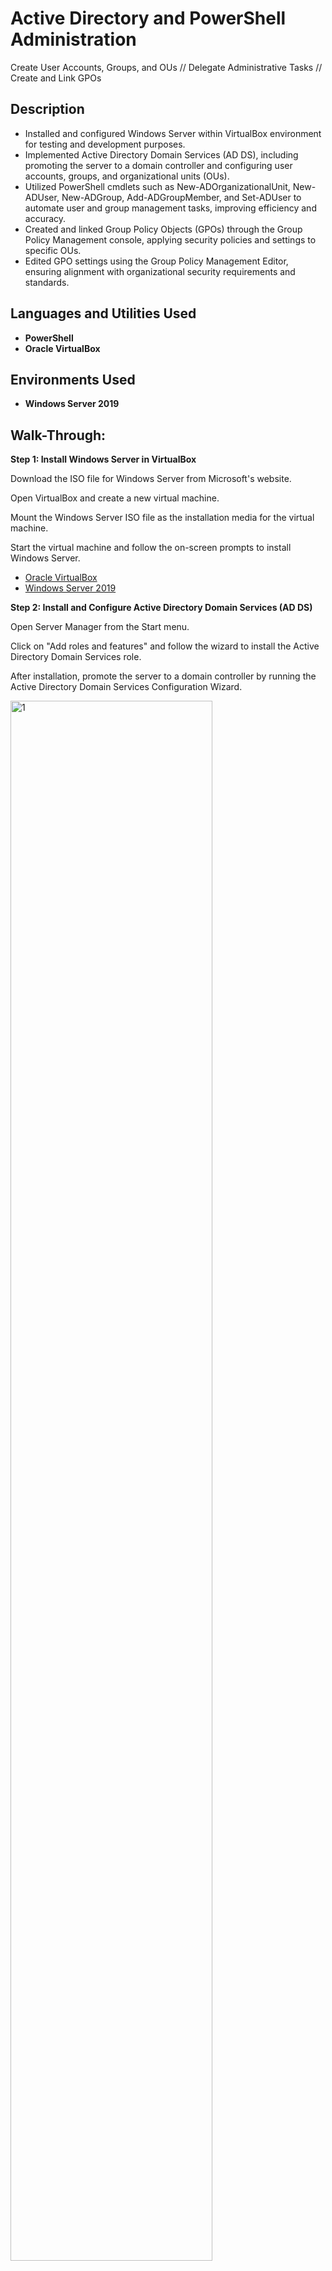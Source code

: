 <h1>Active Directory and PowerShell Administration</h1>
Create User Accounts, Groups, and OUs // Delegate Administrative Tasks // Create and Link GPOs


<h2>Description</h2>

- Installed and configured Windows Server within VirtualBox environment for testing and development purposes.
- Implemented Active Directory Domain Services (AD DS), including promoting the server to a domain controller and configuring user accounts, groups, and organizational units (OUs).
- Utilized PowerShell cmdlets such as New-ADOrganizationalUnit, New-ADUser, New-ADGroup, Add-ADGroupMember, and Set-ADUser to automate user and group management tasks, improving efficiency and accuracy.
- Created and linked Group Policy Objects (GPOs) through the Group Policy Management console, applying security policies and settings to specific OUs.
- Edited GPO settings using the Group Policy Management Editor, ensuring alignment with organizational security requirements and standards.


<h2>Languages and Utilities Used</h2>

- <b>PowerShell</b> 
- <b>Oracle VirtualBox</b>

<h2>Environments Used </h2>

- <b>Windows Server 2019</b>

<h2>Walk-Through:</h2>

<p align="left">
<strong>Step 1: Install Windows Server in VirtualBox</strong>

Download the ISO file for Windows Server from Microsoft's website.

Open VirtualBox and create a new virtual machine.

Mount the Windows Server ISO file as the installation media for the virtual machine.

Start the virtual machine and follow the on-screen prompts to install Windows Server.

- [Oracle VirtualBox](https://www.virtualbox.org/wiki/Downloads)
- [Windows Server 2019](https://www.microsoft.com/en-us/evalcenter/download-windows-server-2019)

<strong>Step 2: Install and Configure Active Directory Domain Services (AD DS)</strong>

Open Server Manager from the Start menu.

Click on "Add roles and features" and follow the wizard to install the Active Directory Domain Services role.

After installation, promote the server to a domain controller by running the Active Directory Domain Services Configuration Wizard.

<img src="https://i.imgur.com/fOuPgvQ.png" height="80%" width="80%" alt="1"/>

<strong>Step 3: Create User Accounts, Groups, and OUs</strong>

Open "Active Directory Users and Computers" from the Tools menu in Server Manager.

Right-click on the domain and select "New" to create new user accounts, groups, and organizational units (OUs).

<img src="https://i.imgur.com/Opro4pN.png" height="80%" width="80%" alt="2"/>
<img src="https://i.imgur.com/KfmyhWH.png" height="80%" width="80%" alt="3"/>
<img src="https://i.imgur.com/lI9zfZe.png" height="80%" width="80%" alt="4"/>
<img src="https://i.imgur.com/HNAHDET.png" height="80%" width="80%" alt="5"/>

<strong>Step 4: Delegate Administrative Tasks</strong>

Use PowerShell cmdlets like New-ADOrganizationalUnit, New-ADUser, New-ADGroup, Add-ADGroupMember, and Set-ADUser to automate user and group management tasks.

For example:

New-ADOrganizationalUnit -Name "Sales" -Path "OU=Departments,DC=domain,DC=com"

New-ADUser -Name "John Smith" -Path "OU=Sales,OU=Departments,DC=domain,DC=com"

New-ADGroup -Name "Sales Team" -GroupScope Global -Path "OU=Groups,DC=domain,DC=com"

Add-ADGroupMember -Identity "Sales Team" -Members "John Smith"

<img src="https://i.imgur.com/P8efutp.png" height="80%" width="80%" alt="7"/>
<img src="https://i.imgur.com/gC3v0x0.png" height="80%" width="80%" alt="8"/>
<img src="https://i.imgur.com/OwmozwY.png" height="80%" width="80%" alt="9"/>
<img src="https://i.imgur.com/CLkXLVc.png" height="80%" width="80%" alt="10"/>

<strong>Step 5: Group Policy Objects (GPOs)</strong>

Open "Group Policy Management" from the Tools menu in Server Manager.

Right-click on an OU and select "Create a GPO in this domain, and Link it here."

Edit GPO Settings:

Edit the GPO settings using the Group Policy Management Editor.

Configure policies and settings according to your organization's requirements.

<img src="https://i.imgur.com/HsP4xiZ.png" height="80%" width="80%" alt="11"/>
<img src="https://i.imgur.com/8zjbrD1.png" height="80%" width="80%" alt="12"/>
<img src="https://i.imgur.com/28HNm1a.png" height="80%" width="80%" alt="13"/>
<img src="https://i.imgur.com/bDSgtHv.png" height="80%" width="80%" alt="14"/>

By following these steps, you'll be able to successfully recreate your own Active Directory Management project, including installing and configuring Active Directory, creating user accounts, groups, and OUs, delegating administrative tasks, and managing Group Policy Objects (GPOs). Adjust the steps as needed based on your specific environment and requirements.
